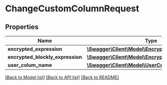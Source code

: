 # ChangeCustomColumnRequest

## Properties
Name | Type | Description | Notes
------------ | ------------- | ------------- | -------------
**encrypted_expression** | [**\Swagger\Client\Model\EncryptedExpression**](EncryptedExpression.md) |  | 
**encrypted_blockly_expression** | [**\Swagger\Client\Model\EncryptedBlocklyExpression**](EncryptedBlocklyExpression.md) |  | 
**user_colum_name** | [**\Swagger\Client\Model\UserColumName**](UserColumName.md) |  | 

[[Back to Model list]](../README.md#documentation-for-models) [[Back to API list]](../README.md#documentation-for-api-endpoints) [[Back to README]](../README.md)


